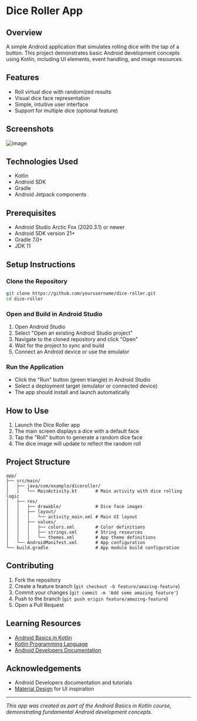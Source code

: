 
# Dice Roller App

## Overview
A simple Android application that simulates rolling dice with the tap of a button. This project demonstrates basic Android development concepts using Kotlin, including UI elements, event handling, and image resources.

## Features
- Roll virtual dice with randomized results
- Visual dice face representation
- Simple, intuitive user interface
- Support for multiple dice (optional feature)

## Screenshots
![image](https://github.com/user-attachments/assets/f177ff38-5882-46c8-9c5a-0c1b9eaecab8)


## Technologies Used
- Kotlin
- Android SDK
- Gradle
- Android Jetpack components

## Prerequisites
- Android Studio Arctic Fox (2020.3.1) or newer
- Android SDK version 21+
- Gradle 7.0+
- JDK 11

## Setup Instructions

### Clone the Repository
```bash
git clone https://github.com/yourusername/dice-roller.git
cd dice-roller
```

### Open and Build in Android Studio
1. Open Android Studio
2. Select "Open an existing Android Studio project"
3. Navigate to the cloned repository and click "Open"
4. Wait for the project to sync and build
5. Connect an Android device or use the emulator

### Run the Application
- Click the "Run" button (green triangle) in Android Studio
- Select a deployment target (emulator or connected device)
- The app should install and launch automatically

## How to Use
1. Launch the Dice Roller app
2. The main screen displays a dice with a default face
3. Tap the "Roll" button to generate a random dice face
4. The dice image will update to reflect the random roll

## Project Structure
```
app/
├── src/main/
│   ├── java/com/example/diceroller/
│   │   └── MainActivity.kt       # Main activity with dice rolling logic
│   ├── res/
│   │   ├── drawable/             # Dice face images
│   │   ├── layout/
│   │   │   └── activity_main.xml # Main UI layout
│   │   ├── values/
│   │   │   ├── colors.xml        # Color definitions
│   │   │   ├── strings.xml       # String resources
│   │   │   └── themes.xml        # App theme definitions
│   └── AndroidManifest.xml       # App configuration
└── build.gradle                  # App module build configuration
```

## Contributing
1. Fork the repository
2. Create a feature branch (`git checkout -b feature/amazing-feature`)
3. Commit your changes (`git commit -m 'Add some amazing feature'`)
4. Push to the branch (`git push origin feature/amazing-feature`)
5. Open a Pull Request

## Learning Resources
- [Android Basics in Kotlin](https://developer.android.com/courses/android-basics-kotlin/course)
- [Kotlin Programming Language](https://kotlinlang.org/docs/home.html)
- [Android Developers Documentation](https://developer.android.com/docs)


## Acknowledgements
- Android Developers documentation and tutorials
- [Material Design](https://material.io/design) for UI inspiration

---
*This app was created as part of the Android Basics in Kotlin course, demonstrating fundamental Android development concepts.*
